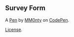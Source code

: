 Survey Form
------------


A [Pen](https://codepen.io/mpv3/pen/oNoXBLp) by [MM0nty](https://codepen.io/mm0nty) on [CodePen](https://codepen.io).

[License](https://codepen.io/mpv3/pen/oNoXBLp).
